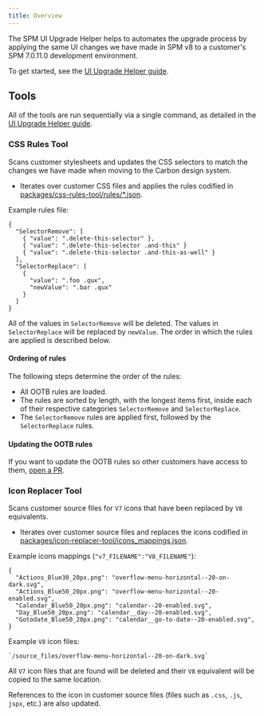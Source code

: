 ```yaml
---
title: Overview
---
```


The SPM UI Upgrade Helper helps to automates the upgrade process by applying the same UI changes we have made in SPM v8 to a customer's SPM 7.0.11.0 development environment.

To get started, see the [UI Upgrade Helper guide](customer/customer_setup).

## Tools

All of the tools are run sequentially via a single command, as detailed in the [UI Upgrade Helper guide](customer/customer_setup).

### CSS Rules Tool

Scans customer stylesheets and updates the CSS selectors to match the changes we have made when moving to the Carbon design system.

- Iterates over customer CSS files and applies the rules codified in [packages/css-rules-tool/rules/*.json](https://github.com/IBM/spm-ui-upgrade-helper/tree/main/packages/css-rules-tool/rules).

Example rules file:

    {
      "SelectorRemove": [
        { "value": ".delete-this-selector" },
        { "value": ".delete-this-selector .and-this" }
        { "value": ".delete-this-selector .and-this-as-well" }
      ],
      "SelectorReplace": [
        {
          "value": ".foo .qux",
          "newValue": ".bar .qux"
        }
      ]
    }

All of the values in `SelectorRemove` will be deleted. The values in `SelectorReplace` will be replaced by `newValue`. The order in which the rules are applied is described below.

#### Ordering of rules

The following steps determine the order of the rules:

- All OOTB rules are loaded.
- The rules are sorted by length, with the longest items first, inside each of their respective categories `SelectorRemove` and `SelectorReplace`.
- The `SelectorRemove` rules are applied first, followed by the `SelectorReplace` rules.

#### Updating the OOTB rules

If you want to update the OOTB rules so other customers have access to them, [open a PR](https://github.com/IBM/spm-ui-upgrade-helper).

<!--
### Window Size Tool

Scans customer UIM files and updates the width of modals that are either too wide or too narrow based on their content.

- Iterates over customer UIM files and applies the rules codified in [packages/window-size-tool/rules.json](https://github.com/IBM/spm-ui-upgrade-helper/tree/main/packages/window-size-tool/rules.json).
- Any given UIM file will only match with one rule, so rule order matters.

Example rules file:

    // Find UIMs that have a width of 576px or lower, and contains a 2 column CLUSTER or a 4 column LIST, and update it's width to 'md'.

    {
      "width": "<= 576",
      "terms": [
        "//CLUSTER/@NUM_COLS = 2",
        "count(//LIST/*) = 4"
      ],
      "target": "md"
    }

The `width` expression is used to determine which UIM files to match against (the tool is inspecting the `WINDOW_OPTIONS` attribute of any `<PAGE>` or `<LINK>` elements it finds).

The `terms` array defines [XPath](https://developer.mozilla.org/en-US/docs/Web/XPath) expressions that are run against each UIM file that matches the `width` expression. If any of the expressions evaluated to `true` the size of that UIM is updated.

The `target` value is the new [Carbon modal size](https://www.carbondesignsystem.com/components/modal/style#sizes) category that should be applied to the modal if the `width` and any of the `terms` evaluate to `true`. The pixel values for each size category are codified in [packages/window-size-tool/sizes.js](https://github.com/IBM/spm-ui-upgrade-helper/tree/main/packages/window-size-tool/sizes.js).
-->

### Icon Replacer Tool

Scans customer source files for `V7` icons that have been replaced by `V8` equivalents.

- Iterates over customer source files and replaces the icons codified in [packages/icon-replacer-tool/icons_mappings.json](https://github.com/IBM/spm-ui-upgrade-helper/tree/main/packages/icon-replacer-tool/icon_mappings.json).

Example icons mappings (`"v7_FILENAME":"V8_FILENAME"`):

    {
      "Actions_Blue30_20px.png": "overflow-menu-horizontal--20-on-dark.svg",
      "Actions_Blue50_20px.png": "overflow-menu-horizontal--20-enabled.svg",
      "Calendar_Blue50_20px.png": "calendar--20-enabled.svg",
      "Day_Blue50_20px.png": "calendar__day--20-enabled.svg",
      "Gotodate_Blue50_20px.png": "calendar__go-to-date--20-enabled.svg",
    }

Example `V8` icon files:

    `/source_files/overflow-menu-horizontal--20-on-dark.svg`

All `V7` icon files that are found will be deleted and their `V8` equivalent will be copied to the same location.

References to the icon in customer source files (files such as `.css`, `.js`, `jspx`, etc.) are also updated.
